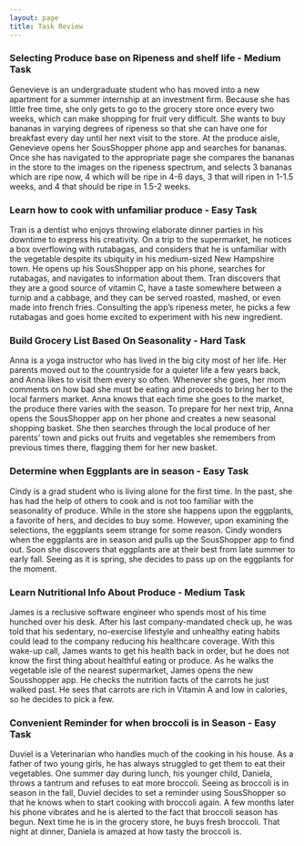 ```yaml
---
layout: page
title: Task Review
---
```


### Selecting Produce base on Ripeness and shelf life - Medium Task
Genevieve is an undergraduate student who has moved into a new apartment for a summer internship at an investment firm. Because she has little free time, she only gets to go to the grocery store once every two weeks, which can make shopping for fruit very difficult. She wants to buy bananas in varying degrees of ripeness so that she can have one for breakfast every day until her next visit to the store. At the produce aisle, Genevieve opens her SousShopper phone app and searches for bananas. Once she has navigated to the appropriate page she compares the bananas in the store to the images on the ripeness spectrum, and selects 3 bananas which are ripe now, 4 which will be ripe in 4-6 days, 3 that will ripen in 1-1.5 weeks, and 4 that should be ripe in 1.5-2 weeks.

### Learn how to cook with unfamiliar produce - Easy Task
Tran is a dentist who enjoys throwing elaborate dinner parties in his downtime to express his creativity. On a trip to the supermarket, he notices a box overflowing with rutabagas, and considers that he is unfamiliar with the vegetable despite its ubiquity in his medium-sized New Hampshire town. He opens up his SousShopper app on his phone, searches for rutabagas, and navigates to information about them. Tran discovers that they are a good source of vitamin C, have a taste somewhere between a turnip and a cabbage, and they can be served roasted, mashed, or even made into french fries. Consulting the app’s ripeness meter, he picks a few rutabagas and goes home excited to experiment with his new ingredient.

### Build Grocery List Based On Seasonality - Hard Task
Anna is a yoga instructor who has lived in the big city most of her life. Her parents moved out to the countryside for a quieter life a few years back, and Anna likes to visit them every so often. Whenever she goes, her mom comments on how bad she must be eating and proceeds to bring her to the local farmers market. Anna knows that each time she goes to the market, the produce there varies with the season. To prepare for her next trip, Anna opens the SousShopper app on her phone and creates a new seasonal shopping basket. She then searches through the local produce of her parents’ town and picks out fruits and vegetables she remembers from previous times there, flagging them for her new basket.

### Determine when Eggplants are in season - Easy Task
Cindy is a grad student who is living alone for the first time. In the past, she has had the help of others to cook and is not too familiar with the seasonality of produce. While in the store she happens upon the eggplants, a favorite of hers, and decides to buy some. However, upon examining the selections, the eggplants seem strange for some reason. Cindy wonders when the eggplants are in season and pulls up the SousShopper app to find out. Soon she discovers that eggplants are at their best from late summer to early fall. Seeing as it is spring, she decides to pass up on the eggplants for the moment.

### Learn Nutritional Info About Produce - Medium Task
James is a reclusive software engineer who spends most of his time hunched over his desk. After his last company-mandated check up, he was told that his sedentary, no-exercise lifestyle and unhealthy eating habits could lead to the company reducing his healthcare coverage. With this wake-up call, James wants to get his health back in order, but he does not know the first thing about healthful eating or produce. As he walks the vegetable isle of the nearest supermarket, James opens the new Sousshopper app. He checks the nutrition facts of the carrots he just walked past. He sees that carrots are rich in Vitamin A and low in calories, so he decides to pick a few.

### Convenient Reminder for when broccoli is in Season - Easy Task
Duviel is a Veterinarian who handles much of the cooking in his house. As a father of two young girls, he has always struggled to get them to eat their vegetables. One summer day during lunch, his younger child, Daniela, throws a tantrum and refuses to eat more broccoli. Seeing as broccoli is in season in the fall, Duviel decides to set a reminder using SousShopper so that he knows when to start cooking with broccoli again. A few months later his phone vibrates and he is alerted to the fact that broccoli season has begun. Next time he is in the grocery store, he buys fresh broccoli. That night at dinner, Daniela is amazed at how tasty the broccoli is.
